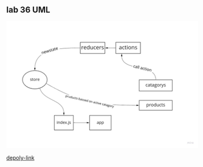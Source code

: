 
## lab 36 UML

![img](./img/reduxs.jpg)

[depoly-link](https://inspiring-tesla-d8fc93.netlify.app/)